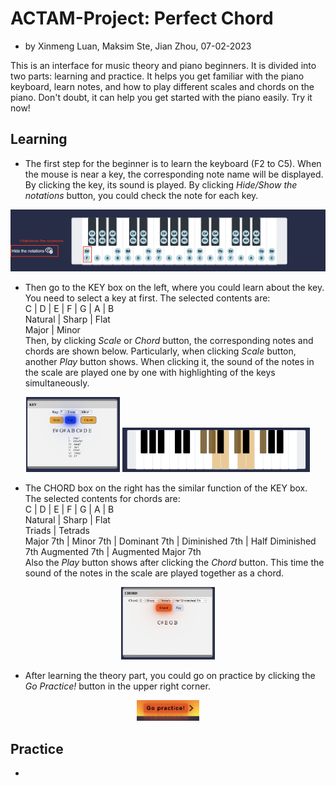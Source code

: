 # ACTAM-Project: Perfect Chord

- by Xinmeng Luan, Maksim Ste, Jian Zhou, 07-02-2023

This is an interface for music theory and piano beginners. 
It is divided into two parts: learning and practice.
It helps you get familiar with the piano keyboard, 
learn notes,
and how to play different scales and chords on the piano.
Don't doubt, it can help you get started with the piano easily. 
Try it now!


## Learning

- The first step for the beginner is to learn the keyboard (F2 to C5).
  When the mouse is near a key, the corresponding note name will be displayed.
By clicking the key, its sound is played.
By clicking 
*Hide/Show the notations* button, you could check the note for each key.

![keyboard](readme-images/keyboard.png)

- Then go to the KEY box on the left, where you could learn about the key. 
You need to select a key at first.
The selected contents are:\
 C | D | E | F | G | A | B \
 Natural | Sharp | Flat  \
 Major | Minor \
Then, by clicking *Scale* or *Chord* button, the corresponding notes 
and chords are shown below. Particularly, when clicking *Scale* button,
another *Play* button shows. When clicking it, the sound of the notes in
the scale are played one by one with highlighting of the keys simultaneously.

<p align="center">
<img src="readme-images/scale-box.png" width="150">
<img src="readme-images/scale-key.png" width="300">
</p>

- The CHORD box on the right has the similar function of the KEY box. 
The selected contents for chords are:\
C | D | E | F | G | A | B \
Natural | Sharp | Flat  \
Triads | Tetrads\
Major 7th | Minor 7th | Dominant 7th | Diminished 7th | Half Diminished 7th Augmented 7th | Augmented Major 7th\
Also the *Play* button shows after clicking the *Chord* button. This time the sound of the notes in
the scale are played together as a chord.
<p align="center">
<img src="readme-images/chord-box.png" width="150">
</p>

- After learning the theory part, you could go on practice by clicking 
the *Go Practice!* button in the upper right corner.
<p align="center">
<img src="readme-images/gopractice.png" width="100">
</p>

## Practice

- 
